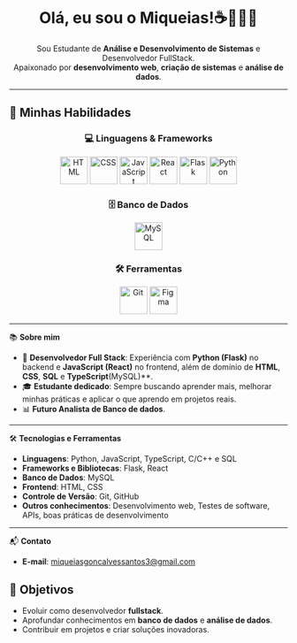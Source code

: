 <h1 align="center">Olá, eu sou o Miqueias!☕️👨🏾‍💻</h1>
<p align="center">
  Sou Estudante de <strong>Análise e Desenvolvimento de Sistemas</strong> e Desenvolvedor FullStack. <br>
  Apaixonado por <strong>desenvolvimento web</strong>, <strong>criação de sistemas</strong> e <strong>análise de dados</strong>.
</p>

---

## 🚀 Minhas Habilidades

<div align="center">

### 💻 Linguagens & Frameworks  
<p>
  <img src="https://skillicons.dev/icons?i=html" alt="HTML" width="50" />
  <img src="https://skillicons.dev/icons?i=css" alt="CSS" width="50" />
  <img src="https://skillicons.dev/icons?i=javascript" alt="JavaScript" width="50" />
  <img src="https://skillicons.dev/icons?i=react" alt="React" width="50" />
  <img src="https://skillicons.dev/icons?i=flask" alt="Flask" width="50" />
  <img src="https://skillicons.dev/icons?i=python" alt="Python" width="50" />
</p>

### 🗄️ Banco de Dados  
<p>
  <img src="https://skillicons.dev/icons?i=mysql" alt="MySQL" width="50" />
</p>

### 🛠️ Ferramentas  
<p>
  <img src="https://skillicons.dev/icons?i=git" alt="Git" width="50" />
  <img src="https://skillicons.dev/icons?i=figma" alt="Figma" width="50" />
</p>

</div>


---

📚 **Sobre mim**

- 💼 **Desenvolvedor Full Stack**: Experiência com **Python (Flask)** no backend e **JavaScript (React)** no frontend, além de domínio de **HTML**, **CSS**, **SQL** e **TypeScript**(MySQL)**.
- 🎓 **Estudante dedicado**: Sempre buscando aprender mais, melhorar minhas práticas e aplicar o que aprendo em projetos reais.
- 📊 **Futuro Analista de Banco de dados**.
---

🛠️ **Tecnologias e Ferramentas**

- **Linguagens**: Python, JavaScript, TypeScript, C/C++ e SQL  
- **Frameworks e Bibliotecas**: Flask, React  
- **Banco de Dados**: MySQL  
- **Frontend**: HTML, CSS  
- **Controle de Versão**: Git, GitHub  
- **Outros conhecimentos**: Desenvolvimento web, Testes de software, APIs, boas práticas de desenvolvimento

---

📬 **Contato**

- **E-mail**: [miqueiasgoncalvessantos3@gmail.com](mailto:seuemailaqui@gmail.com)



## 🎯 Objetivos
- Evoluir como desenvolvedor **fullstack**.  
- Aprofundar conhecimentos em **banco de dados** e **análise de dados**.  
- Contribuir em projetos e criar soluções inovadoras.  

